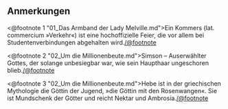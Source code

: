 <h2>Anmerkungen</h2>

<@footnote 1 "01_Das Armband der Lady Melville.md">Ein Kommers (lat. commercium
»Verkehr«) ist eine hochoffizielle Feier, die vor allem bei
Studentenverbindungen abgehalten wird.</@footnote>

<@footnote 2 "02_Um die Millionenbeute.md">Simson – Auserwählter Gottes, der solange unbesiegbar war, wie sein Haupthaar ungeschoren blieb.</@footnote>

<@footnote 3 "02_Um die Millionenbeute.md">Hebe ist in der griechischen
Mythologie die Göttin der Jugend, »die Göttin mit den Rosenwangen«. Sie ist
Mundschenk der Götter und reicht Nektar und Ambrosia.</@footnote>

